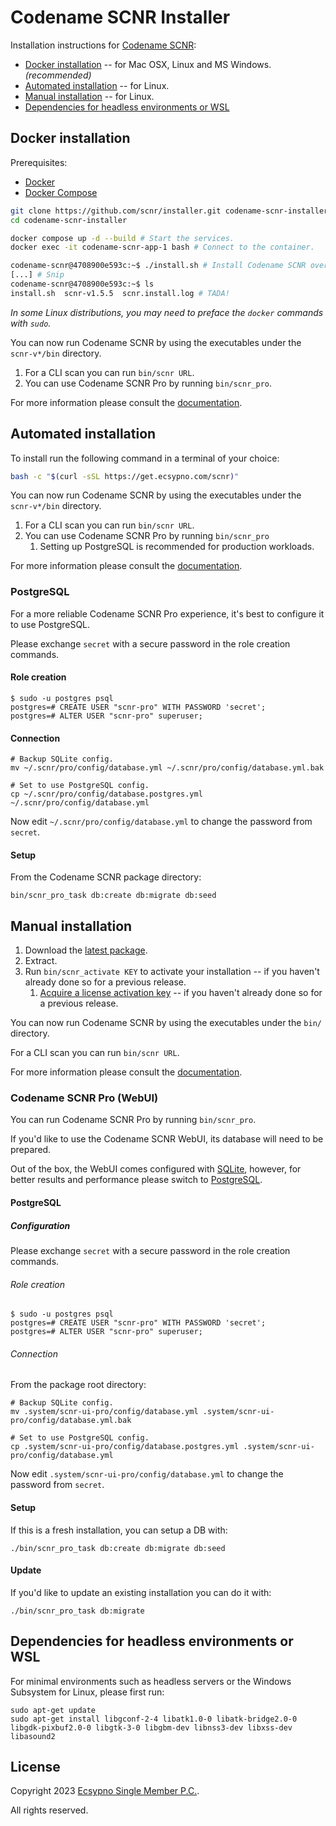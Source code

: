 # Codename SCNR Installer

Installation instructions for [Codename SCNR](https://ecsypno.com/pages/codename-scnr):

* [Docker installation](#docker-installation) -- for Mac OSX, Linux and MS Windows. _(recommended)_
* [Automated installation](#automated-installation) -- for Linux.
* [Manual installation](#manual-installation) -- for Linux.
* [Dependencies for headless environments or WSL](#dependencies-for-headless-environments-or-wsl)

## Docker installation

Prerequisites:
* [Docker](https://www.docker.com/)
* [Docker Compose](https://docs.docker.com/compose/)

```bash
git clone https://github.com/scnr/installer.git codename-scnr-installer
cd codename-scnr-installer

docker compose up -d --build # Start the services.
docker exec -it codename-scnr-app-1 bash # Connect to the container.

codename-scnr@4708900e593c:~$ ./install.sh # Install Codename SCNR over the network.
[...] # Snip
codename-scnr@4708900e593c:~$ ls
install.sh  scnr-v1.5.5  scnr.install.log # TADA!
```
_In some Linux distributions, you may need to preface the `docker` commands with `sudo`._

You can now run Codename SCNR by using the executables under the `scnr-v*/bin` directory.

1. For a CLI scan you can run `bin/scnr URL`.
2. You can use Codename SCNR Pro by running `bin/scnr_pro`.

For more information please consult the [documentation](https://documentation.ecsypno.com/scnr/).

## Automated installation

To install run the following command in a terminal of your choice:

```bash
bash -c "$(curl -sSL https://get.ecsypno.com/scnr)"
```

You can now run Codename SCNR by using the executables under the `scnr-v*/bin` directory.

1. For a CLI scan you can run `bin/scnr URL`.
2. You can use Codename SCNR Pro by running `bin/scnr_pro`
   1. Setting up PostgreSQL is recommended for production workloads.

For more information please consult the [documentation](https://documentation.ecsypno.com/scnr/).

### PostgreSQL

For a more reliable Codename SCNR Pro experience, it's best to configure it to use PostgreSQL.

Please exchange `secret` with a secure password in the role creation commands.

#### Role creation

```
$ sudo -u postgres psql
postgres=# CREATE USER "scnr-pro" WITH PASSWORD 'secret';
postgres=# ALTER USER "scnr-pro" superuser;
```

#### Connection

```
# Backup SQLite config.
mv ~/.scnr/pro/config/database.yml ~/.scnr/pro/config/database.yml.bak

# Set to use PostgreSQL config.
cp ~/.scnr/pro/config/database.postgres.yml ~/.scnr/pro/config/database.yml
```

Now edit `~/.scnr/pro/config/database.yml` to change the password from `secret`.

#### Setup

From the Codename SCNR package directory:

    bin/scnr_pro_task db:create db:migrate db:seed

## Manual installation

1. Download the [latest package](https://github.com/scnr/installer/releases).
2. Extract.
3. Run `bin/scnr_activate KEY` to activate your installation -- if you haven't already done so for a previous release.
   1. [Acquire a license activation key](https://ecsypno.com/)  -- if you haven't already done so for a previous release.

You can now run Codename SCNR by using the executables under the `bin/` directory.

For a CLI scan you can run `bin/scnr URL`.

For more information please consult the [documentation](https://documentation.ecsypno.com/scnr/).

### Codename SCNR Pro (WebUI)

You can run Codename SCNR Pro by running `bin/scnr_pro`.

If you'd like to use the Codename SCNR WebUI, its database will need to be prepared.

Out of the box, the WebUI comes configured with [SQLite](https://sqlite.org/index.html), however,
for better results and performance please switch to [PostgreSQL](https://www.postgresql.org/).

#### PostgreSQL

##### Configuration

Please exchange `secret` with a secure password in the role creation commands.

###### Role creation

```
$ sudo -u postgres psql
postgres=# CREATE USER "scnr-pro" WITH PASSWORD 'secret';
postgres=# ALTER USER "scnr-pro" superuser;
```

###### Connection

From the package root directory:

```
# Backup SQLite config.
mv .system/scnr-ui-pro/config/database.yml .system/scnr-ui-pro/config/database.yml.bak

# Set to use PostgreSQL config.
cp .system/scnr-ui-pro/config/database.postgres.yml .system/scnr-ui-pro/config/database.yml
```

Now edit `.system/scnr-ui-pro/config/database.yml` to change the password from `secret`.

#### Setup

If this is a fresh installation, you can setup a DB with:

    ./bin/scnr_pro_task db:create db:migrate db:seed

#### Update

If you'd like to update an existing installation you can do it with:

    ./bin/scnr_pro_task db:migrate

## Dependencies for headless environments or WSL

For minimal environments such as headless servers or the Windows Subsystem for Linux, please first run:

```
sudo apt-get update
sudo apt-get install libgconf-2-4 libatk1.0-0 libatk-bridge2.0-0 libgdk-pixbuf2.0-0 libgtk-3-0 libgbm-dev libnss3-dev libxss-dev libasound2
```

## License

Copyright 2023 [Ecsypno Single Member P.C.](https://ecsypno.com/).

All rights reserved.
